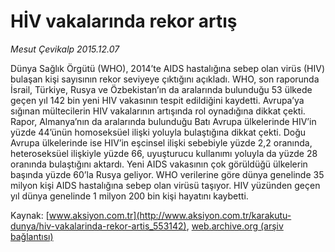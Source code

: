 # HİV vakalarında rekor artış

*Mesut Çevikalp 2015.12.07*

<div class="pNewsDetailMainContent ctx_content" itemprop="articleBody">
 <p>
  Dünya Sağlık Örgütü (WHO), 2014’te AIDS hastalığına sebep olan virüs (HIV) bulaşan kişi sayısının rekor seviyeye çıktığını açıkladı. WHO, son raporunda İsrail, Türkiye, Rusya ve Özbekistan’ın da aralarında bulunduğu 53 ülkede geçen yıl 142 bin yeni HIV vakasının tespit edildiğini kaydetti. Avrupa’ya sığınan mültecilerin HIV vakalarının artışında rol oynadığına dikkat çekti. Rapor, Almanya’nın da aralarında bulunduğu Batı Avrupa ülkelerinde HIV’in yüzde 44’ünün homoseksüel ilişki yoluyla bulaştığına dikkat çekti. Doğu Avrupa ülkelerinde ise HIV’in eşcinsel ilişki sebebiyle yüzde 2,2 oranında, heteroseksüel ilişkiyle yüzde 66, uyuşturucu kullanımı yoluyla da yüzde 28 oranında bulaştığını aktardı. Yeni AIDS vakasının çok görüldüğü ülkelerin başında yüzde 60’la Rusya geliyor. WHO verilerine göre dünya genelinde 35 milyon kişi AIDS hastalığına sebep olan virüsü taşıyor. HIV yüzünden geçen yıl dünya genelinde 1 milyon 200 bin kişi hayatını kaybetti.
 </p>
</div>


Kaynak: [www.aksiyon.com.tr](http://www.aksiyon.com.tr/karakutu-dunya/hiv-vakalarinda-rekor-artis_553142), [web.archive.org (arşiv bağlantısı)](http://web.archive.org/web/20160126230641/http://www.aksiyon.com.tr/karakutu-dunya/hiv-vakalarinda-rekor-artis_553142)
